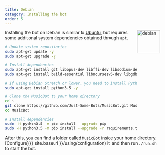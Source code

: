 ```yaml
---
title: Debian
category: Installing the bot
order: 5
---
```


<img class="doc-img" src="{{ site.baseurl }}/images/debian.png" alt="debian" style="width: 75px; float: right;"/>

Installing the bot on Debian is similar to [Ubuntu](/installing/ubuntu), but requires some additional system dependencies obtained through `apt`.

~~~ bash
# Update system repositories
sudo apt-get update -y
sudo apt-get upgrade -y

# Install dependencies
sudo apt-get install git libopus-dev libffi-dev libsodium-dev ffmpeg -y
sudo apt-get install build-essential libncursesw5-dev libgdbm-dev libc6-dev zlib1g-dev libsqlite3-dev tk-dev libssl-dev openssl -y

# If using Debian Stretch or lower, you need to install Python too using...
sudo apt-get install python3.5 -y

# Clone the MusicBot to your home directory
cd ~
git clone https://github.com/Just-Some-Bots/MusicBot.git MusicBot -b master
cd MusicBot

# Install dependencies
sudo -H python3.5 -m pip install --upgrade pip
sudo -H python3.5 -m pip install --upgrade -r requirements.txt
~~~

After this, you can find a folder called `MusicBot` inside your home directory. [Configure]({{ site.baseurl }}/using/configuration) it, and then run `./run.sh` to start the bot.
